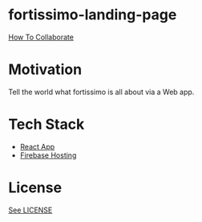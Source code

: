 # fortissimo-landing-page

[How To Collaborate](https://github.com/fortissimo-ff/fortissimo-landing-page/blob/master/How-To-Collaborate.md)

# Motivation

Tell the world what fortissimo is all about via a Web app. 

# Tech Stack

* [React App](https://github.com/facebook/create-react-app)
* [Firebase Hosting](https://github.com/woniesong92/firebase-hosting-guide)

# License

[See LICENSE](https://github.com/fortissimo-ff/fortissimo-landing-page/blob/master/LICENSE.md)
